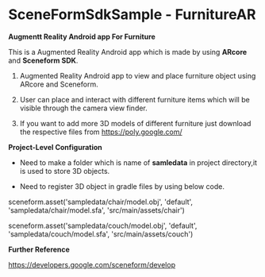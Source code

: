 # SceneFormSdkSample - FurnitureAR

**Augmentt Reality Android app For Furniture**

This is a Augmented Reality Android app which is made by using **ARcore** and **Sceneform SDK**.


1. Augmented Reality Android app to view and place furniture object using ARcore and Sceneform.

2. User can place and interact with different furniture items which will be visible through the camera view finder.

3. If you want to add more 3D models of different furniture just download the respective files from https://poly.google.com/


**Project-Level Configuration**

- Need to make a folder which is name of **samledata** in project directory,it is used to store 3D objects.

- Need to register 3D object in gradle files by using below code.

sceneform.asset('sampledata/chair/model.obj',
        'default',
        'sampledata/chair/model.sfa',
        'src/main/assets/chair')

sceneform.asset('sampledata/couch/model.obj',
        'default',
        'sampledata/couch/model.sfa',
        'src/main/assets/couch')


**Further Reference**

https://developers.google.com/sceneform/develop
